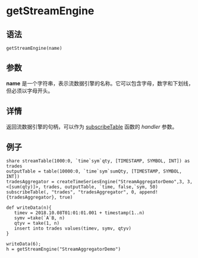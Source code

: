 # getStreamEngine

## 语法

`getStreamEngine(name)`

## 参数

**name** 是一个字符串，表示流数据引擎的名称。它可以包含字母，数字和下划线，但必须以字母开头。

## 详情

返回流数据引擎的句柄，可以作为 [subscribeTable](../s/subscribeTable.html) 函数的 *handler* 参数。

## 例子

```
share streamTable(1000:0, `time`sym`qty, [TIMESTAMP, SYMBOL, INT]) as trades
outputTable = table(10000:0, `time`sym`sumQty, [TIMESTAMP, SYMBOL, INT])
tradesAggregator = createTimeSeriesEngine("StreamAggregatorDemo",3, 3, <[sum(qty)]>, trades, outputTable, `time, false,`sym, 50)
subscribeTable(, "trades", "tradesAggregator", 0, append!{tradesAggregator}, true)

def writeData(n){
   timev = 2018.10.08T01:01:01.001 + timestamp(1..n)
   symv =take(`A`B, n)
   qtyv = take(1, n)
   insert into trades values(timev, symv, qtyv)
}

writeData(6);
h = getStreamEngine("StreamAggregatorDemo")
```

